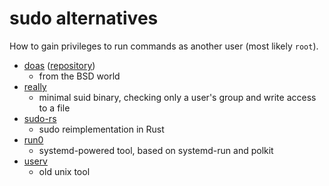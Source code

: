 # sudo alternatives

How to gain privileges to run commands as another user (most likely `root`).

* [doas](https://man.openbsd.org/doas) ([repository](https://github.com/Duncaen/OpenDoas))
  * from the BSD world
* [really](https://manpages.debian.org/stretch/chiark-really/really.8.en.html)
  * minimal suid binary, checking only a user's group and write access to a file
* [sudo-rs](https://github.com/memorysafety/sudo-rs)
  * sudo reimplementation in Rust
* [run0](https://www.freedesktop.org/software/systemd/man/devel/run0.html)
  * systemd-powered tool, based on systemd-run and polkit
* [userv](https://www.chiark.greenend.org.uk/~ian/userv/)
  * old unix tool
